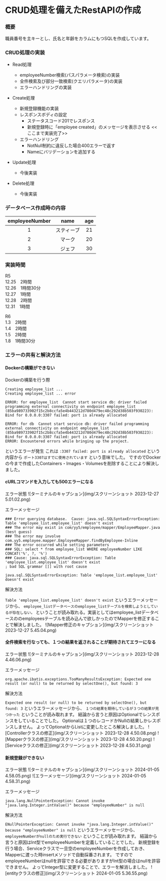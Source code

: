 # CRUD処理を備えたRestAPIの作成

### 概要

職員番号を主キーとし、氏名と年齢をカラムにもつSQLを作成しています。

### CRUD処理の実装

- Read処理
  - employeeNumber検索(パスパラメータ検索)の実装
  - 全件検索及び部分一致検索(クエリパラメータ)の実装
  - エラーハンドリングの実装


- Create処理
  - 新規登録機能の実装
  - レスポンスボディの設定
    - ステータスコード201でレスポンス
    - 新規登録時に「employee created」のメッセージを表示させる
<<ここまで実装完了>>
  - エラーハンドリング
    - NotNull制約に違反した場合400エラーで返す
    - Nameにバリデーションを追加する


- Update処理
  - 今後実装


- Delete処理
  - 今後実装


### データベース作成時の内容

| **employeeNumber** | **name** | **age** |      
|:------------------:|:--------:|:-------:|  
|         1          |  スティーブ   |   21    |  
|         2          |   マーク    |   20    |  
|         3          |   ジェフ    |   30    |  

### 実装時間
R5  
12.25　2時間  
12.26　1時間30分  
12.27　1時間  
12.28　2時間  
12.31　1時間

R6  
1.3　2時間  
1.4　2時間  
1.5　2時間  
1.8　1時間30分

### エラーの共有と解決方法
#### Dockerの構築ができない
Dockerの構築を行う際
```
Creating employee_list ...
Creating employee_list ... error

ERROR: for employee_list  Cannot start service db: driver failed programming external connectivity on endpoint employee_list (85ba989733902f15c2b8ccfa5e4b443212d780d479ec48c292d38b503f930223): Bind for 0.0.0.0:3307 failed: port is already allocated

ERROR: for db  Cannot start service db: driver failed programming external connectivity on endpoint employee_list (85ba989733902f15c2b8ccfa5e4b443212d780d479ec48c292d38b503f930223): Bind for 0.0.0.0:3307 failed: port is already allocated
ERROR: Encountered errors while bringing up the project.
```
というエラーが発生
これは
`:3307 failed: port is already allocated`
という内容から
`ポート3307はすでに使用されています`
という意味でした。
ですのでDockerの今まで作成したContainers・Images・Volumesを削除することにより解決しました。

#### cURLコマンドを入力しても500エラーになる
エラー状態
![ターミナルのキャプション](img/スクリーンショット 2023-12-27 5.01.02.png)

エラーメッセージ
```
### Error querying database.  Cause: java.sql.SQLSyntaxErrorException: Table 'employee_list.employee_list' doesn't exist
### The error may exist in com/yy5/employee/mapper/EmployeeMapper.java (best guess)
### The error may involve com.yy5.employee.mapper.EmployeeMapper.findByEmployee-Inline
### The error occurred while setting parameters
### SQL: select * from employee_list WHERE employeeNumber LIKE CONCAT('%', ?, '%')
### Cause: java.sql.SQLSyntaxErrorException: Table 'employee_list.employee_list' doesn't exist
; bad SQL grammar []] with root cause

java.sql.SQLSyntaxErrorException: Table 'employee_list.employee_list' doesn't exist
```

解決方法

`Table 'employee_list.employee_list' doesn't exist`
というエラーメッセージから、
`employee_listデータベースのemployee_listテーブルを検索しようとしているが存在しない。`
ということが読み取れる。実装としてはemployee_listデータベースののemployeesテーブルを読み込んで欲しかったのでMapperを修正することで解決しました。
![Mapper修正のキャプション](img/スクリーンショット 2023-12-27 5.45.04.png)

#### 全件検索を行なっても、１つの結果を返されることが期待されてエラーになる
エラー状態
![ターミナルのキャプション](img/スクリーンショット 2023-12-28 4.46.06.png)

エラーメッセージ
```
org.apache.ibatis.exceptions.TooManyResultsException: Expected one result (or null) to be returned by selectOne(), but found: 3
```

解決方法

`Expected one result (or null) to be returned by selectOne(), but found: 3`
というエラーメッセージから、
`１つの結果を期待しているが３つの結果が見つかった`
ということが読み取れます。
結論から言うと原因はOptionalでレンスポンスをしていることでした。
Optionalは１つのレコードかNullの結果しかレスポンスしません。
よってOptionalからListに変更したところ解決しました。
![Controllerクラスの修正](img/スクリーンショット 2023-12-28 4.50.08.png)
![Mapperクラスの修正](img/スクリーンショット 2023-12-28 4.50.20.png)
![Serviceクラスの修正](img/スクリーンショット 2023-12-28 4.50.31.png)

#### 新規登録ができない
エラー状態
![ターミナルのキャプション](img/スクリーンショット 2024-01-05 4.58.05.png)
![エラーメッセージ](img/スクリーンショット 2024-01-05 4.58.31.png)

エラーメッセージ
```
java.lang.NullPointerException: Cannot invoke "java.lang.Integer.intValue()" because "employeeNumber" is null
```

解決方法

`ENullPointerException: Cannot invoke "java.lang.Integer.intValue()" because "employeeNumber" is null`
というエラーメッセージから、
`employeeNumberがnullのため実行できない`
ということが読み取れます。
結論から言うと原因はInt型でemployeeNumberを定義していることでした。
新規登録を行う場合、Serviceクラスで一旦空のemployeeNumberを作成しておき、Mapperに渡った時insertメソッドで自動採番されます。
ですのでemployeeNumberはnullを許容できる必要がありますがInt型の場合はnullを許容できません。
よってInteger型に変更することで、エラーを解消しました。
![entityクラスの修正](img/スクリーンショット 2024-01-05 5.36.55.png)

